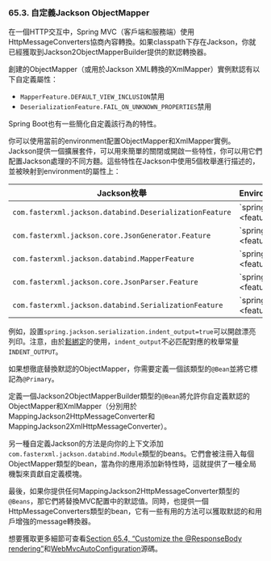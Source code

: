 ### 65.3. 自定義Jackson ObjectMapper

在一個HTTP交互中，Spring MVC（客戶端和服務端）使用HttpMessageConverters協商內容轉換。如果classpath下存在Jackson，你就已經獲取到Jackson2ObjectMapperBuilder提供的默認轉換器。

創建的ObjectMapper（或用於Jackson XML轉換的XmlMapper）實例默認有以下自定義屬性：

- `MapperFeature.DEFAULT_VIEW_INCLUSION`禁用
- `DeserializationFeature.FAIL_ON_UNKNOWN_PROPERTIES`禁用

Spring Boot也有一些簡化自定義該行為的特性。

你可以使用當前的environment配置ObjectMapper和XmlMapper實例。Jackson提供一個擴展套件，可以用來簡單的關閉或開啟一些特性，你可以用它們配置Jackson處理的不同方麵。這些特性在Jackson中使用5個枚舉進行描述的，並被映射到environment的屬性上：

|Jackson枚舉|Environment屬性|
|------|:-------|
|`com.fasterxml.jackson.databind.DeserializationFeature`|`spring.jackson.deserialization.<feature_name>=true|false`|
|`com.fasterxml.jackson.core.JsonGenerator.Feature`|`spring.jackson.generator.<feature_name>=true|false`|
|`com.fasterxml.jackson.databind.MapperFeature`|`spring.jackson.mapper.<feature_name>=true|false`|
|`com.fasterxml.jackson.core.JsonParser.Feature`|`spring.jackson.parser.<feature_name>=true|false`|
|`com.fasterxml.jackson.databind.SerializationFeature`|`spring.jackson.serialization.<feature_name>=true|false`|

例如，設置`spring.jackson.serialization.indent_output=true`可以開啟漂亮列印。注意，由於[鬆綁定](http://docs.spring.io/spring-boot/docs/current-SNAPSHOT/reference/htmlsingle/#boot-features-external-config-relaxed-binding)的使用，`indent_output`不必匹配對應的枚舉常量`INDENT_OUTPUT`。

如果想徹底替換默認的ObjectMapper，你需要定義一個該類型的`@Bean`並將它標記為`@Primary`。

定義一個Jackson2ObjectMapperBuilder類型的`@Bean`將允許你自定義默認的ObjectMapper和XmlMapper（分別用於MappingJackson2HttpMessageConverter和MappingJackson2XmlHttpMessageConverter）。

另一種自定義Jackson的方法是向你的上下文添加`com.fasterxml.jackson.databind.Module`類型的beans。它們會被注冊入每個ObjectMapper類型的bean，當為你的應用添加新特性時，這就提供了一種全局機製來貢獻自定義模塊。

最後，如果你提供任何MappingJackson2HttpMessageConverter類型的`@Beans`，那它們將替換MVC配置中的默認值。同時，也提供一個HttpMessageConverters類型的bean，它有一些有用的方法可以獲取默認的和用戶增強的message轉換器。

想要獲取更多細節可查看[Section 65.4, “Customize the @ResponseBody rendering”](http://docs.spring.io/spring-boot/docs/current-SNAPSHOT/reference/htmlsingle/#howto-customize-the-responsebody-rendering)和[WebMvcAutoConfiguration](http://github.com/spring-projects/spring-boot/tree/master/spring-boot-autoconfigure/src/main/java/org/springframework/boot/autoconfigure/web/WebMvcAutoConfiguration.java)源碼。
